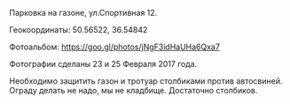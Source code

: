 Парковка на газоне, ул.Спортивная 12. 

Геокоординаты: 50.56522, 36.54842

Фотоальбом: https://goo.gl/photos/jNgF3idHaUHa6Qxa7

Фотографии сделаны 23 и 25 Февраля 2017 года.

Необходимо защитить газон и тротуар столбиками против автосвиней. Ограду делать не надо, мы не кладбище. Достаточно столбиков.
